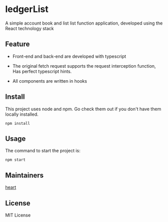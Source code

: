 # ledgerList

A simple account book and list list function application, developed using the React technology stack

## Feature

- Front-end and back-end are developed with typescript

- The original fetch request supports the request interception function, Has perfect typescript hints.

- All components are written in hooks

## Install

This project uses node and npm. Go check them out if you don't have them locally installed.

```shell
npm install
```

## Usage

The command to start the project is:

```shell
npm start
```

## Maintainers

[heart](https://github.com/Hearpro)

## License

MIT License
